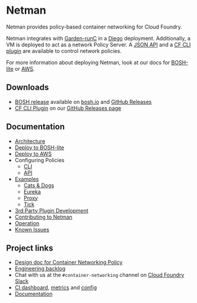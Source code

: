 # Netman

Netman provides policy-based container networking for Cloud Foundry.

Netman integrates with [Garden-runC](https://github.com/cloudfoundry/garden-runc-release) in a
[Diego](https://github.com/cloudfoundry/diego-release) deployment.  Additionally, a VM is deployed to act as a network Policy Server.
A [JSON API](docs/API.md) and a [CF CLI plugin](docs/CLI.md) are available to control network policies.

For more information about deploying Netman, look at our docs for [BOSH-lite](docs/bosh-lite.md) or [AWS](docs/aws.md).

## Downloads
- [BOSH release](http://bosh.io/docs/release.html) available on
  [bosh.io](http://bosh.io/releases/github.com/cloudfoundry-incubator/netman-release)
  and [GitHub Releases](https://github.com/cloudfoundry-incubator/netman-release/releases)
- [CF CLI Plugin](https://docs.cloudfoundry.org/cf-cli/use-cli-plugins.html) on our [GitHub Releases page](https://github.com/cloudfoundry-incubator/netman-release/releases)

## Documentation
- [Architecture](docs/arch.md)
- [Deploy to BOSH-lite](docs/bosh-lite.md)
- [Deploy to AWS](docs/aws.md)
- Configuring Policies
  - [CLI](docs/CLI.md)
  - [API](docs/API.md)
- [Examples](src/example-apps)
  - [Cats & Dogs](src/example-apps/cats-and-dogs)
  - [Eureka](src/example-apps/eureka)
  - [Proxy](src/example-apps/proxy)
  - [Tick](src/example-apps/tick)
- [3rd Party Plugin Development](docs/3rd-party.md)
- [Contributing to Netman](docs/contributing.md)
- [Operation](docs/operation.md)
- [Known Issues](docs/known-issues.md)

## Project links
- [Design doc for Container Networking Policy](https://docs.google.com/document/d/1HDS89TJKD7ACG6cqQHph5BdNSKLt8jvo6sPGBZ5DmsM)
- [Engineering backlog](https://www.pivotaltracker.com/n/projects/1498342)
- Chat with us at the `#container-networking` channel on [Cloud Foundry Slack](http://slack.cloudfoundry.org/)
- [CI dashboard](http://dashboard.c2c.cf-app.com), [metrics](https://p.datadoghq.com/sb/f3af7f8e2-baf5212773?tv_mode=true) and [config](https://github.com/cloudfoundry-incubator/container-networking-ci)
- [Documentation](./docs)
